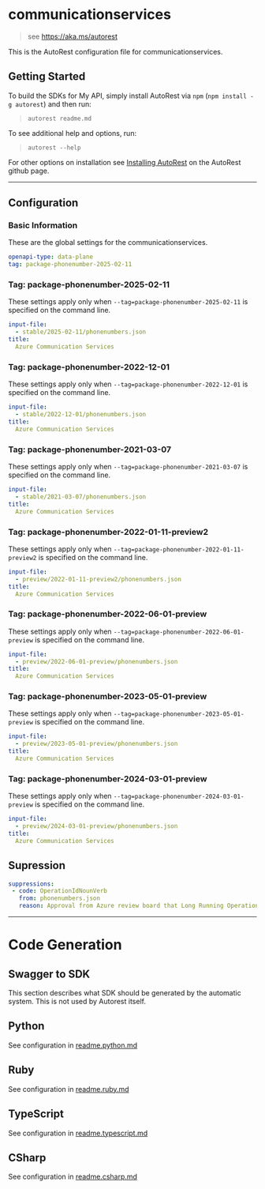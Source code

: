 # communicationservices

> see https://aka.ms/autorest

This is the AutoRest configuration file for communicationservices.

## Getting Started

To build the SDKs for My API, simply install AutoRest via `npm` (`npm install -g autorest`) and then run:

> `autorest readme.md`

To see additional help and options, run:

> `autorest --help`

For other options on installation see [Installing AutoRest](https://aka.ms/autorest/install) on the AutoRest github page.

---

## Configuration

### Basic Information

These are the global settings for the communicationservices.

```yaml
openapi-type: data-plane
tag: package-phonenumber-2025-02-11
```

### Tag: package-phonenumber-2025-02-11
These settings apply only when `--tag=package-phonenumber-2025-02-11` is specified on the command line.

```yaml $(tag) == 'package-phonenumber-2025-02-11'
input-file:
  - stable/2025-02-11/phonenumbers.json
title:
  Azure Communication Services
  ```

### Tag: package-phonenumber-2022-12-01

These settings apply only when `--tag=package-phonenumber-2022-12-01` is specified on the command line.

```yaml $(tag) == 'package-phonenumber-2022-12-01'
input-file:
  - stable/2022-12-01/phonenumbers.json
title:
  Azure Communication Services
```

### Tag: package-phonenumber-2021-03-07

These settings apply only when `--tag=package-phonenumber-2021-03-07` is specified on the command line.

```yaml $(tag) == 'package-phonenumber-2021-03-07'
input-file:
  - stable/2021-03-07/phonenumbers.json
title:
  Azure Communication Services
```

### Tag: package-phonenumber-2022-01-11-preview2

These settings apply only when `--tag=package-phonenumber-2022-01-11-preview2` is specified on the command line.

```yaml $(tag) == 'package-phonenumber-2022-01-11-preview2'
input-file:
  - preview/2022-01-11-preview2/phonenumbers.json
title:
  Azure Communication Services
```

### Tag: package-phonenumber-2022-06-01-preview

These settings apply only when `--tag=package-phonenumber-2022-06-01-preview` is specified on the command line.

```yaml $(tag) == 'package-phonenumber-2022-06-01-preview'
input-file:
  - preview/2022-06-01-preview/phonenumbers.json
title:
  Azure Communication Services
```

### Tag: package-phonenumber-2023-05-01-preview

These settings apply only when `--tag=package-phonenumber-2023-05-01-preview` is specified on the command line.

```yaml $(tag) == 'package-phonenumber-2023-05-01-preview'
input-file:
  - preview/2023-05-01-preview/phonenumbers.json
title:
  Azure Communication Services
```

### Tag: package-phonenumber-2024-03-01-preview

These settings apply only when `--tag=package-phonenumber-2024-03-01-preview` is specified on the command line.

```yaml $(tag) == 'package-phonenumber-2024-03-01-preview'
input-file:
  - preview/2024-03-01-preview/phonenumbers.json
title:
  Azure Communication Services
```

## Supression
``` yaml
suppressions:
 - code: OperationIdNounVerb
   from: phonenumbers.json
   reason: Approval from Azure review board that Long Running Operations can return 202s. Cannot rename operation names without breaking changes.

```

---

# Code Generation

## Swagger to SDK

This section describes what SDK should be generated by the automatic system.
This is not used by Autorest itself.

## Python

See configuration in [readme.python.md](./readme.python.md)

## Ruby

See configuration in [readme.ruby.md](./readme.ruby.md)

## TypeScript

See configuration in [readme.typescript.md](./readme.typescript.md)

## CSharp

See configuration in [readme.csharp.md](./readme.csharp.md)
